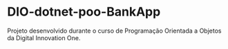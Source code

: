 # DIO-dotnet-poo-BankApp

Projeto desenvolvido durante o curso de Programação Orientada a Objetos da Digital Innovation One.
